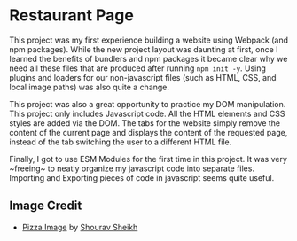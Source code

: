 # Restaurant Page

This project was my first experience building a website using Webpack (and npm packages).
While the new project layout was daunting at first, once I learned the benefits of bundlers
and npm packages it became clear why we need all these files that are produced after running
`npm init -y`. Using plugins and loaders for our non-javascript files (such as HTML, CSS, and local image paths) was also quite a change. 

This project was also a great opportunity to practice my DOM manipulation. This project only
includes Javascript code. All the HTML elements and CSS styles are added via the DOM. The tabs
for the website simply remove the content of the current page and displays the content of the
requested page, instead of the tab switching the user to a different HTML file.

Finally, I got to use ESM Modules for the first time in this project. It was very ~freeing~ to neatly organize my javascript code into separate files. Importing and Exporting pieces of code in javascript seems quite useful.

## Image Credit
- [Pizza Image](https://images.unsplash.com/photo-1604382354936-07c5d9983bd3?q=80&w=1740&auto=format&fit=crop&ixlib=rb-4.1.0&ixid=M3wxMjA3fDB8MHxwaG90by1wYWdlfHx8fGVufDB8fHx8fA%3D%3D) by [Shourav Sheikh](https://unsplash.com/@shouravsheikh)